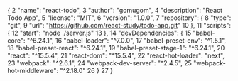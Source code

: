 { 
2   "name": "react-todo", 
3   "author": "gomugom", 
4   "description": "React Todo App", 
5   "license": "MIT", 
6   "version": "1.0.0", 
7   "repository": { 
8     "type": "git", 
9     "url": "https://github.com/react-study/todo-app.git" 
10   }, 
11   "scripts": { 
12     "start": "node ./server.js" 
13   }, 
14   "devDependencies": { 
15     "babel-core": "^6.24.1", 
16     "babel-loader": "^7.0.0", 
17     "babel-preset-env": "^1.5.1", 
18     "babel-preset-react": "^6.24.1", 
19     "babel-preset-stage-1": "^6.24.1", 
20     "react": "^15.5.4", 
21     "react-dom": "^15.5.4", 
22     "react-hot-loader": "next", 
23     "webpack": "^2.6.1", 
24     "webpack-dev-server": "^2.4.5", 
25     "webpack-hot-middleware": "^2.18.0" 
26   } 
27 } 
